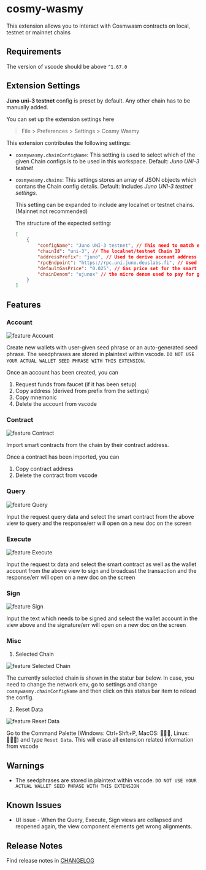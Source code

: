 # cosmy-wasmy 

This extension allows you to interact with Cosmwasm contracts on local, testnet or mainnet chains

## Requirements

The version of vscode should be above `^1.67.0`

## Extension Settings

**Juno uni-3 testnet** config is preset by default. Any other chain has to be manually added.

You can set up the extension settings here 
> File > Preferences > Settings > Cosmy Wasmy

This extension contributes the following settings:
* `cosmywasmy.chainConfigName`: This setting is used to select which of the given Chain configs is to be used in this workspace. Default: _Juno UNI-3 testnet_ 
* `cosmywasmy.chains`: This settings stores an array of JSON objects which contans the Chain config detalis. Default: Includes _Juno UNI-3 testnet settings_.

    This setting can be expanded to include any localnet or testnet chains.(Mainnet not recommended)

    The structure of the expected setting:
    ```json
    [
        {
            "configName": "Juno UNI-3 testnet", // This need to match exactly the `cosmywasmy.chainConfigName` when the chain config needs to be selected
            "chainId": "uni-3", // The localnet/testnet Chain ID
            "addressPrefix": "juno", // Used to derive account address
            "rpcEndpoint": "https://rpc.uni.juno.deuslabs.fi", // Used for query and tx exec of smart contracts
            "defaultGasPrice": "0.025", // Gas price set for the smart contract tx execution
            "chainDenom": "ujunox" // the micro denom used to pay for gas and to track account balance
        }
    ]
    ```

## Features

### Account
![feature Account](images/account2.gif)

Create new wallets with user-given seed phrase or an auto-generated seed phrase.
The seedphrases are stored in plaintext within vscode. `DO NOT USE YOUR ACTUAL WALLET SEED PHRASE WITH THIS EXTENSION`.

Once an account has been created, you can

1. Request funds from faucet (if it has been setup)
2. Copy address (derived from prefix from the settings)
3. Copy mnemonic
4. Delete the account from vscode

### Contract 

![feature Contract](images/contract2.gif)

Import smart contracts from the chain by their contract address.

Once a contract has been imported, you can
1. Copy contract address
2. Delete the contract from vscode

### Query

![feature Query](images/query2.gif)

Input the request query data and select the smart contract from the above view to query and the response/err will open on a new doc on the screen

### Execute

![feature Execute](images/execute2.gif)

Input the request tx data and select the smart contract as well as the wallet account from the above view to sign and broadcast the transaction and the response/err will open on a new doc on the screen

### Sign

![feature Sign](images/sign2.gif)

Input the text which needs to be signed and select the wallet account in the view above and the signature/err will open on a new doc on the screen

### Misc

1. Selected Chain

![feature Selected Chain](images/status.png)

The currently selected chain is shown in the statur bar below.
In case, you need to change the network env, go to settings and change `cosmywasmy.chainConfigName` and then click on this status bar item to reload the config.

2. Reset Data

![feature Reset Data](images/reset.png)

Go to the Command Palette (Windows: Ctrl+Shft+P, MacOS: 🤷🏻‍♀️, Linux: 🤷🏻‍♀️) and type `Reset Data`. This will erase all extension related information from vscode


## Warnings

*  The seedphrases are stored in plaintext within vscode. `DO NOT USE YOUR ACTUAL WALLET SEED PHRASE WITH THIS EXTENSION`

## Known Issues

* UI issue - When the Query, Execute, Sign views are collapsed and reopened again, the view component elements get wrong alignments.

## Release Notes

Find release notes in [CHANGELOG](CHANGELOG.md)